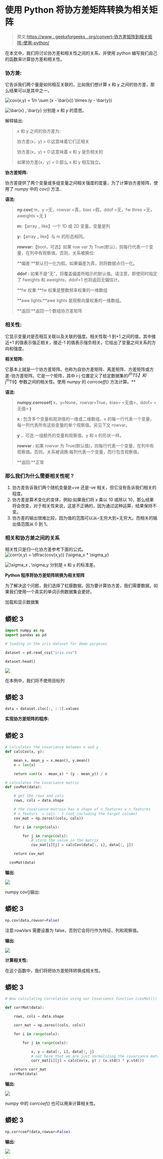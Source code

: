 # 使用 Python 将协方差矩阵转换为相关矩阵

> 原文:[https://www . geeksforgeeks . org/convert-协方差矩阵到相关矩阵-使用-python/](https://www.geeksforgeeks.org/convert-covariance-matrix-to-correlation-matrix-using-python/)

在本文中，我们将讨论协方差和相关性之间的关系，并使用 python 编写我们自己的函数来计算协方差和相关性。

### **协方差:**

它告诉我们两个量是如何相互关联的，比如我们想计算 x 和 y 之间的协方差，那么结果可以是其中之一。

![cov(x,y) = 1/n  \sum (x - \bar{x}) \times (y - \bar{y})     ](img/4b577e859410d4311fa4b1135307c740.png "Rendered by QuickLaTeX.com")

![\bar{x} , \bar{y}    ](img/1adb37a1d1bf580d5da14dd8b024d919.png "Rendered by QuickLaTeX.com")
分别是 *x* 和 *y* 的意思。

解释输出:

> x 和 y 之间的协方差为:
> 
> 协方差(x，y) > 0:这意味着它们正相关
> 
> 协方差(x，y) < 0:这意味着 x 和 y 是负相关的
> 
> 如果协方差(x，y) = 0:那么 x 和 y 相互独立。

**协方差矩阵:**

协方差提供了两个变量或多组变量之间相关强度的度量，为了计算协方差矩阵，使用了 *numpy* 中的 *cov()* 方法..

**语法:**

> **ny.cov(** m，y =无，rowvar =真，bias =假，ddof =无，fw thres =无，aweights =无 **)**
> 
> **m:**【array _ like】一个 1D 或 2D 变量。变量是列
> 
> **y:**【array _ like】与 m 的形态相同。
> 
> **rowvar:**【bool，可选】如果 row var 为 True(默认)，则每行代表一个变量，在列中有观察值。否则，关系被换位:
> 
> **偏差:**默认归一化为假。如果偏差为真，则将数据点归一化。
> 
> **ddof :** 如果不是“无”，将覆盖偏差所暗示的默认值。请注意，即使同时指定了 fweights 和 aweights，ddof=1 也将返回无偏估计。
> 
> **fw 权重:**fw 权重是整数频率权重的一维数组
> 
> **awe lights:**awe lights 是观察向量权重的一维数组。
> 
> **返回:**返回一个数组协方差矩阵

### **相关性:**

它显示变量对是否相互关联以及关联的强度。相关性取-1 到+1 之间的值，其中接近+1 的值表示强正相关，接近-1 的值表示强负相关。它给出了变量之间关系的方向和强度。

**相关矩阵:**

它基本上就是一个协方差矩阵。也称为自协方差矩阵、离差矩阵、方差矩阵或方差-协方差矩阵。它是一个矩阵，其中 i-j 位置定义了给定数据集的*I<sup>th</sup>T5】和*j<sup>th</sup>T9】参数之间的相关性。使用 *numpy* 的 *corrcoeff()* 方法计算。**

**语法:**

> **numpy.corrcoef(** x，y=None，rowvar=True，bias= <无值>，ddof= <无值> **)**
> 
> **x :** 包含多个变量和观测值的一维或二维数组。x 的每一行代表一个变量，每一列代表所有这些变量的单个观察值。另见下文 rowvar。
> 
> **y** ，可选:一组额外的变量和观察值。y 和 x 的形状一样。
> 
> **rowvar :** 如果 rowvar 为 True(默认值)，则每行代表一个变量，在列中有观察值。否则，关系被调换:每列代表一个变量，而行包含观察值。
> 
> **返回:**正常

### **那么我们为什么需要相关性呢？**

1.  协方差告诉我们两个随机变量是+ve 还是-ve 相关，但它没有告诉我们相关的程度。
2.  协方差是算术变化的变体，例如:如果我们将 x 乘以 10 或除以 10，那么结果将会改变，对于相关性来说，这是不正确的，因为通过这种运算，结果保持不变。
3.  协方差的输出很难比较，因为值的范围可以从–无穷大到+无穷大。而相关的输出值范围从 0 到 1。

### **相关和协方差之间的关系**

相关性只是归一化协方差参考下面的公式。
![corr(x,y) =  \dfrac{cov(x,y)} {\sigma_x * \sigma_y}       ](img/aa72a54cf4987559c56f4fcafa44abdd.png "Rendered by QuickLaTeX.com")

![\sigma_x  , \sigma_y     ](img/759e69247ccf53571364262225704b64.png "Rendered by QuickLaTeX.com")
分别是 x 和 y 的标准差。

**Python 程序将协方差矩阵转换为相关矩阵**

为了解决这个问题，我们选择了虹膜数据，因为要计算协方差，我们需要数据，如果我们使用一个真实的单词示例数据集会更好。

加载和显示数据集

## 蟒蛇 3

```py
import numpy as np
import pandas as pd

# loading in the iris dataset for demo purposes

dataset = pd.read_csv("iris.csv")

dataset.head()
```

![](img/a22a1a638416bb997735a77de5fda230.png)

在本例中，我们将不使用目标列

## 蟒蛇 3

```py
data = dataset.iloc[:, :-1].values
```

**实现协方差矩阵的程序:**

## 蟒蛇 3

```py
# calculates the covariance between x and y
def calcCov(x, y):

    mean_x, mean_y = x.mean(), y.mean()
    n = len(x)

    return sum((x - mean_x) * (y - mean_y)) / n

# calculates the Covariance matrix
def covMat(data):

    # get the rows and cols
    rows, cols = data.shape

    # the covariance matroix has a shape of n_features x n_features
    # n_featurs  = cols - 1 (not including the target column)
    cov_mat = np.zeros((cols, cols))

    for i in range(cols):

        for j in range(cols):
            # store the value in the matrix
            cov_mat[i][j] = calcCov(data[:, i], data[:, j])

    return cov_mat

  covMat(data)
```

**输出**:

![](img/caea8cc8320f68b257b4453570635e1c.png)

numpy cov()输出:

## 蟒蛇 3

```py
np.cov(data,rowvar=False)
```

注意:rowVars 需要设置为 false，否则它会将行作为特征、列和观察值。

**输出**:

![](img/49feba612046fb42e2ffdc7b35fe1ce8.png)

**计算相关性:**

在这个函数中，我们将把协方差矩阵转换成相关性。

## 蟒蛇 3

```py
# Now calculating Correlation using our Covariance function (covMat())

def corrMat(data):

    rows, cols = data.shape

    corr_mat = np.zeros((cols, cols))

    for i in range(cols):

        for j in range(cols):

            x, y = data[:, i], data[:, j]
            # not here that we are just normalizing the covariance matrix
            corr_mat[i][j] = calcCov(x, y) / (x.std() * y.std())

    return corr_mat
  corrMat(data)

```

**输出:**

![](img/88280607e1b7891860ede5f5c53ef031.png)

*numpy* 中的 *corrcoef()* 也可以用来计算相关性。

## 蟒蛇 3

```py
np.corrcoef(data,rowvar=False)
```

**输出:**

![](img/0d5a8af908bcf9c49b4e4bac7fb86db2.png)